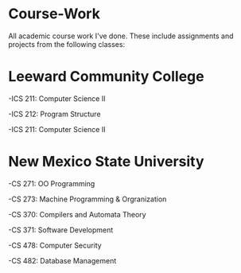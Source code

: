 # Course-Work
All academic course work I've done. These include assignments and projects from the following classes:
# Leeward Community College
-ICS 211: Computer Science II

-ICS 212: Program Structure 

-ICS 211: Computer Science II 
# New Mexico State University
-CS 271: OO Programming 

-CS 273: Machine Programming & Orgranization 

-CS 370: Compilers and Automata Theory

-CS 371: Software Development

-CS 478: Computer Security

-CS 482: Database Management 
